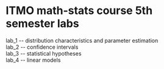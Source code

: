 # ITMO math-stats course 5th semester labs  
lab_1 -- distribution characteristics and parameter estimation  
lab_2 -- confidence intervals  
lab_3 -- statistical hypotheses  
lab_4 -- linear models
